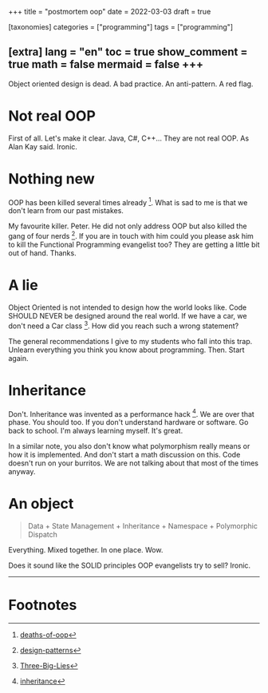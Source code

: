 +++
title = "postmortem oop"
date = 2022-03-03
draft = true

[taxonomies]
categories = ["programming"]
tags = ["programming"]

[extra]
lang = "en"
toc = true
show_comment = true
math = false
mermaid = false
+++
---


Object oriented design is dead. A bad practice. An anti-pattern. A red flag.

<!-- more -->

# Not real OOP 

First of all. Let's make it clear. Java, C#, C++... They are not real OOP.  As Alan Kay said. Ironic.

# Nothing new

OOP has been killed several times already [^1]. What is sad to me is that we don't learn from our past mistakes.

My favourite killer. Peter. He did not only address OOP but also killed the gang of four nerds [^2]. If you are in touch with him could you please ask him to kill the Functional Programming evangelist too? They are getting a little bit out of hand. Thanks.

# A lie

Object Oriented is not intended to design how the world looks like. Code SHOULD NEVER be designed around the real world. If we have a car, we don't need a Car class [^3]. How did you reach such a wrong statement?

The general recommendations I give to my students who fall into this trap. Unlearn everything you think you know about programming. Then. Start again. 

# Inheritance

Don't. Inheritance was invented as a performance hack [^4]. We are over that phase. You should too. If you don't understand hardware or software. Go back to school. I'm always learning myself. It's great.

In a similar note, you also don't know what polymorphism really means or how it is implemented. And don't start a math discussion on this. Code doesn't run on your burritos. We are not talking about that most of the times anyway.

# An object

> Data + State Management + Inheritance + Namespace + Polymorphic Dispatch

Everything.  Mixed together.  In one place.  Wow. 

Does it sound like the SOLID principles OOP evangelists try to sell? Ironic.

---
# Footnotes

[^1]: [deaths-of-oop](https://loup-vaillant.fr/articles/deaths-of-oop)

[^2]: [design-patterns](https://norvig.com/design-patterns/)

[^3]: [Three-Big-Lies](https://cellperformance.beyond3d.com/articles/2008/03/three-big-lies.html)

[^4]: [inheritance](https://catern.com/inheritance.html)
